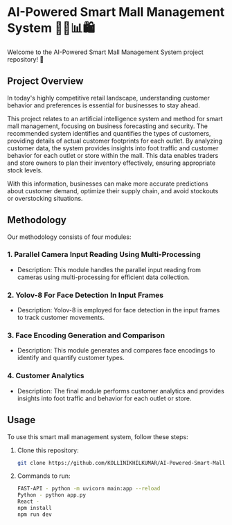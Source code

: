 # AI-Powered Smart Mall Management System 🏬🤖📊🛍️

Welcome to the AI-Powered Smart Mall Management System project repository! 🌟

## Project Overview

In today's highly competitive retail landscape, understanding customer behavior and preferences is essential for businesses to stay ahead. 

This project relates to an artificial intelligence system and method for smart mall management, focusing on business forecasting and security. The recommended system identifies and quantifies the types of customers, providing details of actual customer footprints for each outlet. 
By analyzing customer data, the system provides insights into foot traffic and customer behavior for each outlet or store within the mall. This data enables traders and store owners to plan their inventory effectively, ensuring appropriate stock levels.

With this information, businesses can make more accurate predictions about customer demand, optimize their supply chain, and avoid stockouts or overstocking situations.

## Methodology

Our methodology consists of four modules:

### 1. Parallel Camera Input Reading Using Multi-Processing
   - Description: This module handles the parallel input reading from cameras using multi-processing for efficient data collection.

### 2. Yolov-8 For Face Detection In Input Frames
   - Description: Yolov-8 is employed for face detection in the input frames to track customer movements.

### 3. Face Encoding Generation and Comparison
   - Description: This module generates and compares face encodings to identify and quantify customer types.

### 4. Customer Analytics
   - Description: The final module performs customer analytics and provides insights into foot traffic and behavior for each outlet or store.

## Usage

To use this smart mall management system, follow these steps:

1. Clone this repository:
   ```bash
   git clone https://github.com/KOLLINIKHILKUMAR/AI-Powered-Smart-Mall-Management-System.git

2. Commands to run:
   ```bash
   FAST-API - python -m uvicorn main:app --reload
   Python - python app.py
   React - 
   npm install
   npm run dev
